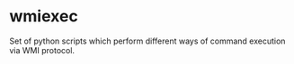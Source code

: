 # wmiexec
Set of python scripts which perform different ways of command execution via WMI protocol.
